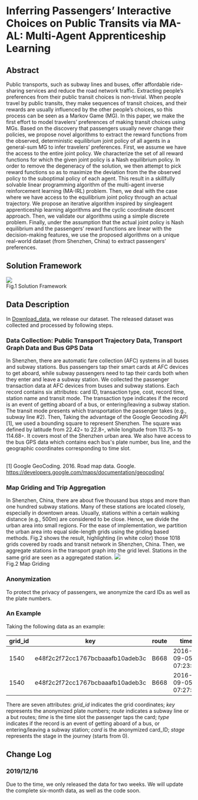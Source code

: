# Inferring Passengers’ Interactive Choices on Public Transits via MA-AL: Multi-Agent Apprenticeship Learning

Abstract
----
Public transports, such as subway lines and buses, offer affordable ride-sharing services and reduce the road network traffic. Extracting
people’s preferences from their public transit choices is non-trivial. When people travel by public transits, they make sequences of transit choices, and their rewards are usually influenced by the other people’s choices, so this process can be seen as a Markov Game
(MG). In this paper, we make the first effort to model travelers’ preferences of making transit choices using MGs. Based on the discovery that passengers usually never change their policies, we propose novel algorithms to extract the reward functions from the observed, deterministic equilibrium joint policy of all agents in a general-sum MG to infer travelers’ preferences. First, we assume we have the access to the entire joint policy. We characterize the set of all reward functions for which the given joint policy is a Nash equilibrium policy. In order to remove the degeneracy of the solution, we then attempt to pick reward functions so as to maximize the deviation from the the observed policy to the suboptimal policy of each agent. This result in a skillfully solvable linear programming algorithm of the multi-agent inverse reinforcement learning (MA-IRL) problem. Then, we deal with the case where we have access to the equilibrium joint policy through an actual trajectory. We propose an iterative algorithm inspired by singleagent apprenticeship learning algorithms and the cyclic coordinate descent approach. Then, we validate our algorithms using a simple discrete problem. Finally, under the assumption that the actual joint policy is Nash equilibrium and the passengers’ reward functions are linear with the decision-making features, we use the proposed algorithms on a unique real-world dataset (from Shenzhen, China) to extract passengers’ preferences.

Solution Framework
----
![](https://github.com/Trenchant-ymz/WWW2020-MAAL/blob/master/images/solution%20framework.png)
<br> Fig.1 Solution Framework

Data Description
----
In [Download_data](https://github.com/Trenchant-ymz/Inferring-Passengers-Interactive-Choices/tree/master/Download_Data), we release our dataset. The released dataset was collected and processed by following steps.

### Data Collection: Public Transport Trajectory Data, Transport Graph Data and Bus GPS Data
In Shenzhen, there are automatic fare collection (AFC) systems in all buses and subway stations. Bus passengers tap their smart cards at AFC devices to get aboard, while subway passengers need to tap their cards both when they enter and leave a subway station. We collected the passenger transaction data at AFC devices from buses and subway stations. Each record contains six attributes: card ID, transaction type, cost, record time, station name and transit mode. The transaction type indicates if the record is an event of getting aboard of a bus, or entering/leaving a subway station. The transit mode presents which transportation the passenger takes (e.g., subway line #2). Then, Taking the advantage of the Google Geocoding API [1], we used a bounding square to represent Shenzhen. The square was defined by latitude from 22.42◦ to 22.8◦, while longitude from 113.75◦ to 114.68◦. It covers most of the Shenzhen urban area. We also have access to the bus GPS data which contains each bus's plate number, bus line, and the geographic coordinates corresponding to time slot.

<br>[1] Google GeoCoding. 2016. Road map data. Google. https://developers.google.com/maps/documentation/geocoding/

### Map Griding and Trip Aggregation
In Shenzhen, China, there are about five thousand bus stops and more than one hundred subway stations. Many of these stations are located closely, especially in downtown areas. Usually, stations within a certain walking distance (e.g., 500m) are considered to be close. Hence, we divide the urban area into small regions. For the ease of implementation, we partition the urban area into equal side-length grids using the griding based methods. Fig.2 shows the result, highlighting (in white color) those 1018 grids covered by roads and transit network in Shenzhen, China. Then, we aggregate stations in the transport graph into the grid level. Stations in the same grid are seen as a aggregated station. 
![](https://github.com/Trenchant-ymz/WWW2020-MAAL/blob/master/images/Map%20griding.png)
<br> Fig.2 Map Griding

### Anonymization
To protect the privacy of passengers, we anonymize the card IDs as well as the plate numbers.

### An Example
Taking the following data as an example:

| grid_id | key | route | time | type |	card | stage |
| ------ | ------ | ------ |------ |------ |------ |------ |
|1540 |	e48f2c2f72cc1767bcbaaafb10adeb3c |	B668 |	2016-09-05 07:23:13	| bus_on |	c33a35dff1b7643ddc1c28d48009b393 |	0 |
|1540 |	e48f2c2f72cc1767bcbaaafb10adeb3c |	B668 |	2016-09-05 07:27:04 |	bus_off |	c33a35dff1b7643ddc1c28d48009b393 |	1 |

There are seven attributes: *grid_id* indicates the grid coordinates; *key* represents the anonymized plate numbers; *route* indicates a subway line or a but routes; *time* is the time slot the passenger taps the card; *type* indicates if the record is an event of getting aboard of a bus, or entering/leaving a subway station; *card* is the anonymized card_ID; *stage* represents the stage in the journey (starts from 0).

Change Log
-----

### 2019/12/16
Due to the time, we only released the data for two weeks. We will update the complete six-month data, as well as the code soon.

